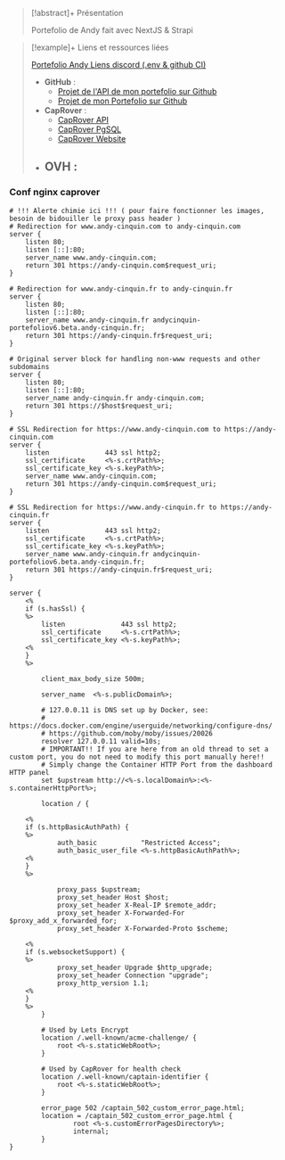> [!abstract]+ Présentation
> 
> Portefolio de Andy fait avec NextJS & Strapi 

> [!example]+ Liens et ressources liées
> 
> [Portefolio Andy Liens discord (.env & github CI)](https://discord.com/channels/749294142114496646/1130620313823088732)
> - **GitHub** :
> 	- [Projet de l'API de mon portefolio sur Github](https://github.com/CinquinAndy/api-PortefolioV6)
> 	- [Projet de mon Portefolio sur Github](https://github.com/CinquinAndy/PortefolioV6)
> - **CapRover** : 
> 	- [CapRover API](https://captain.beta.andy-cinquin.fr/#/apps/details/andycinquin-api-portefoliov6)
> 	- [CapRover PgSQL](https://captain.beta.andy-cinquin.fr/#/apps/details/andycinquin-pgsql-portefoliov6)
> 	- [CapRover Website](https://captain.beta.andy-cinquin.fr/#/apps/details/andycinquin-portefoliov6)
> - **OVH** : 
> 	- 

### Conf nginx caprover
```
# !!! Alerte chimie ici !!! ( pour faire fonctionner les images, besoin de bidouiller le proxy pass header )
# Redirection for www.andy-cinquin.com to andy-cinquin.com
server {
    listen 80;    
    listen [::]:80;
    server_name www.andy-cinquin.com;
    return 301 https://andy-cinquin.com$request_uri;
}

# Redirection for www.andy-cinquin.fr to andy-cinquin.fr
server {
    listen 80;    
    listen [::]:80;
    server_name www.andy-cinquin.fr andycinquin-portefoliov6.beta.andy-cinquin.fr;
    return 301 https://andy-cinquin.fr$request_uri;
}

# Original server block for handling non-www requests and other subdomains
server {
    listen 80;    
    listen [::]:80;
    server_name andy-cinquin.fr andy-cinquin.com;
    return 301 https://$host$request_uri;
}

# SSL Redirection for https://www.andy-cinquin.com to https://andy-cinquin.com
server {
    listen              443 ssl http2;
    ssl_certificate     <%-s.crtPath%>;
    ssl_certificate_key <%-s.keyPath%>;
    server_name www.andy-cinquin.com;
    return 301 https://andy-cinquin.com$request_uri;
}

# SSL Redirection for https://www.andy-cinquin.fr to https://andy-cinquin.fr
server {
    listen              443 ssl http2;
    ssl_certificate     <%-s.crtPath%>;
    ssl_certificate_key <%-s.keyPath%>;
    server_name www.andy-cinquin.fr andycinquin-portefoliov6.beta.andy-cinquin.fr;
    return 301 https://andy-cinquin.fr$request_uri;
}

server { 
    <%
    if (s.hasSsl) {
    %>
        listen              443 ssl http2;
        ssl_certificate     <%-s.crtPath%>;
        ssl_certificate_key <%-s.keyPath%>;
    <%
    }
    %>

        client_max_body_size 500m;

        server_name  <%-s.publicDomain%>;

        # 127.0.0.11 is DNS set up by Docker, see:
        # https://docs.docker.com/engine/userguide/networking/configure-dns/
        # https://github.com/moby/moby/issues/20026
        resolver 127.0.0.11 valid=10s;
        # IMPORTANT!! If you are here from an old thread to set a custom port, you do not need to modify this port manually here!!
        # Simply change the Container HTTP Port from the dashboard HTTP panel
        set $upstream http://<%-s.localDomain%>:<%-s.containerHttpPort%>;

        location / {

    <%
    if (s.httpBasicAuthPath) {
    %>
            auth_basic           "Restricted Access";
            auth_basic_user_file <%-s.httpBasicAuthPath%>; 
    <%
    }
    %>

            proxy_pass $upstream;
            proxy_set_header Host $host;
            proxy_set_header X-Real-IP $remote_addr;
            proxy_set_header X-Forwarded-For $proxy_add_x_forwarded_for;
            proxy_set_header X-Forwarded-Proto $scheme;

    <%
    if (s.websocketSupport) {
    %>
            proxy_set_header Upgrade $http_upgrade;
            proxy_set_header Connection "upgrade";
            proxy_http_version 1.1;
    <%
    }
    %>
        }

        # Used by Lets Encrypt
        location /.well-known/acme-challenge/ {
            root <%-s.staticWebRoot%>;
        }
        
        # Used by CapRover for health check
        location /.well-known/captain-identifier {
            root <%-s.staticWebRoot%>;
        }

        error_page 502 /captain_502_custom_error_page.html;
        location = /captain_502_custom_error_page.html {
                root <%-s.customErrorPagesDirectory%>;
                internal;
        }
}
```
